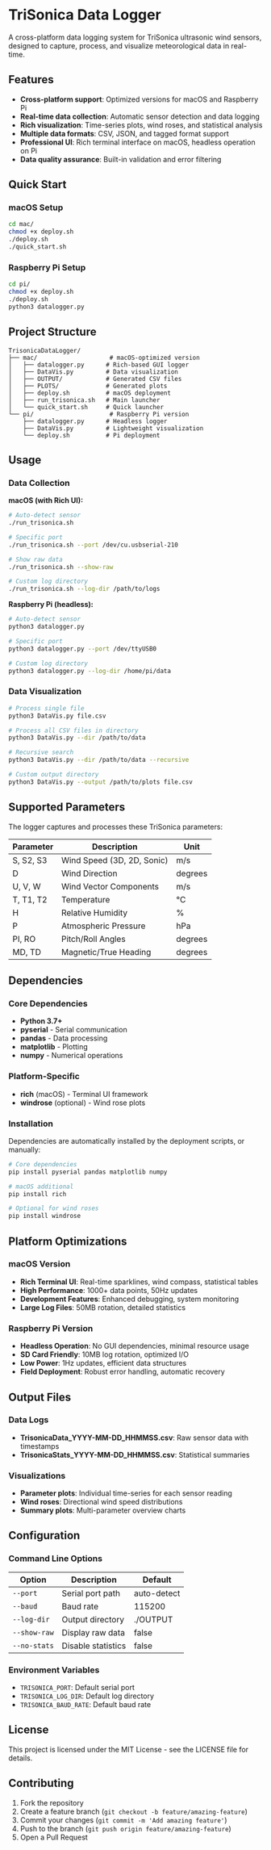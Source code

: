# TriSonica Data Logger

A cross-platform data logging system for TriSonica ultrasonic wind sensors, designed to capture, process, and visualize meteorological data in real-time.

## Features

- **Cross-platform support**: Optimized versions for macOS and Raspberry Pi
- **Real-time data collection**: Automatic sensor detection and data logging
- **Rich visualization**: Time-series plots, wind roses, and statistical analysis
- **Multiple data formats**: CSV, JSON, and tagged format support
- **Professional UI**: Rich terminal interface on macOS, headless operation on Pi
- **Data quality assurance**: Built-in validation and error filtering

## Quick Start

### macOS Setup

```bash
cd mac/
chmod +x deploy.sh
./deploy.sh
./quick_start.sh
```

### Raspberry Pi Setup

```bash
cd pi/
chmod +x deploy.sh
./deploy.sh
python3 datalogger.py
```

## Project Structure

```
TrisonicaDataLogger/
├── mac/                    # macOS-optimized version
│   ├── datalogger.py      # Rich-based GUI logger
│   ├── DataVis.py         # Data visualization
│   ├── OUTPUT/            # Generated CSV files
│   ├── PLOTS/             # Generated plots
│   ├── deploy.sh          # macOS deployment
│   ├── run_trisonica.sh   # Main launcher
│   └── quick_start.sh     # Quick launcher
└── pi/                     # Raspberry Pi version
    ├── datalogger.py      # Headless logger
    ├── DataVis.py         # Lightweight visualization
    └── deploy.sh          # Pi deployment
```

## Usage

### Data Collection

**macOS (with Rich UI):**
```bash
# Auto-detect sensor
./run_trisonica.sh

# Specific port
./run_trisonica.sh --port /dev/cu.usbserial-210

# Show raw data
./run_trisonica.sh --show-raw

# Custom log directory
./run_trisonica.sh --log-dir /path/to/logs
```

**Raspberry Pi (headless):**
```bash
# Auto-detect sensor
python3 datalogger.py

# Specific port
python3 datalogger.py --port /dev/ttyUSB0

# Custom log directory
python3 datalogger.py --log-dir /home/pi/data
```

### Data Visualization

```bash
# Process single file
python3 DataVis.py file.csv

# Process all CSV files in directory
python3 DataVis.py --dir /path/to/data

# Recursive search
python3 DataVis.py --dir /path/to/data --recursive

# Custom output directory
python3 DataVis.py --output /path/to/plots file.csv
```

## Supported Parameters

The logger captures and processes these TriSonica parameters:

| Parameter | Description | Unit |
|-----------|-------------|------|
| S, S2, S3 | Wind Speed (3D, 2D, Sonic) | m/s |
| D | Wind Direction | degrees |
| U, V, W | Wind Vector Components | m/s |
| T, T1, T2 | Temperature | °C |
| H | Relative Humidity | % |
| P | Atmospheric Pressure | hPa |
| PI, RO | Pitch/Roll Angles | degrees |
| MD, TD | Magnetic/True Heading | degrees |

## Dependencies

### Core Dependencies
- **Python 3.7+**
- **pyserial** - Serial communication
- **pandas** - Data processing
- **matplotlib** - Plotting
- **numpy** - Numerical operations

### Platform-Specific
- **rich** (macOS) - Terminal UI framework
- **windrose** (optional) - Wind rose plots

### Installation

Dependencies are automatically installed by the deployment scripts, or manually:

```bash
# Core dependencies
pip install pyserial pandas matplotlib numpy

# macOS additional
pip install rich

# Optional for wind roses
pip install windrose
```

## Platform Optimizations

### macOS Version
- **Rich Terminal UI**: Real-time sparklines, wind compass, statistical tables
- **High Performance**: 1000+ data points, 50Hz updates
- **Development Features**: Enhanced debugging, system monitoring
- **Large Log Files**: 50MB rotation, detailed statistics

### Raspberry Pi Version
- **Headless Operation**: No GUI dependencies, minimal resource usage
- **SD Card Friendly**: 10MB log rotation, optimized I/O
- **Low Power**: 1Hz updates, efficient data structures
- **Field Deployment**: Robust error handling, automatic recovery

## Output Files

### Data Logs
- **TrisonicaData_YYYY-MM-DD_HHMMSS.csv**: Raw sensor data with timestamps
- **TrisonicaStats_YYYY-MM-DD_HHMMSS.csv**: Statistical summaries

### Visualizations
- **Parameter plots**: Individual time-series for each sensor reading
- **Wind roses**: Directional wind speed distributions
- **Summary plots**: Multi-parameter overview charts

## Configuration

### Command Line Options

| Option | Description | Default |
|--------|-------------|---------|
| `--port` | Serial port path | auto-detect |
| `--baud` | Baud rate | 115200 |
| `--log-dir` | Output directory | ./OUTPUT |
| `--show-raw` | Display raw data | false |
| `--no-stats` | Disable statistics | false |

### Environment Variables

- `TRISONICA_PORT`: Default serial port
- `TRISONICA_LOG_DIR`: Default log directory
- `TRISONICA_BAUD_RATE`: Default baud rate

## License

This project is licensed under the MIT License - see the LICENSE file for details.

## Contributing

1. Fork the repository
2. Create a feature branch (`git checkout -b feature/amazing-feature`)
3. Commit your changes (`git commit -m 'Add amazing feature'`)
4. Push to the branch (`git push origin feature/amazing-feature`)
5. Open a Pull Request